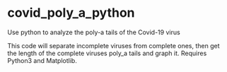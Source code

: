 # covid_poly_a_python
Use python to analyze the poly-a tails of the Covid-19 virus

This code will separate incomplete viruses from complete ones, then get the length of the complete viruses poly_a tails and graph it.
Requires Python3 and Matplotlib.
